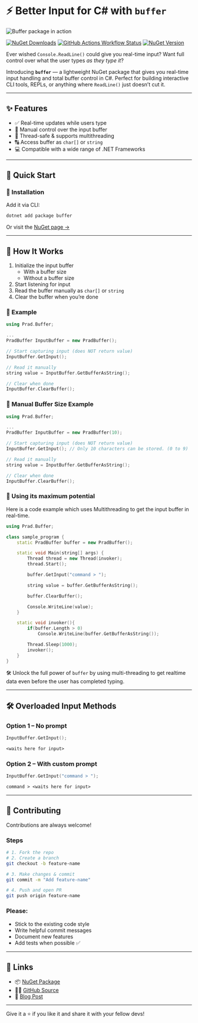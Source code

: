 # ⚡️ Better Input for C# with `buffer`

![Buffer package in action](https://raw.githubusercontent.com/pradosh-arduino/buffer/ac911024b63e8a7f5b245be591859991fe23aec4/buffer.gif)

[![NuGet Downloads](https://img.shields.io/nuget/dt/buffer?style=flat-square&logo=nuget&logoColor=ffffff&logoSize=auto&label=Downloads&labelColor=323ca8&color=545454)](https://www.nuget.org/stats/packages/buffer?groupby=Version)
[![GitHub Actions Workflow Status](https://img.shields.io/github/actions/workflow/status/pradosh-arduino/buffer/dotnet.yml?style=flat-square&logo=github&logoColor=ffffff&logoSize=auto&label=Build)](https://github.com/pradosh-arduino/buffer/actions/workflows/dotnet.yml)
[![NuGet Version](https://img.shields.io/nuget/vpre/buffer?style=flat-square&logo=hackthebox&logoColor=ffffff&logoSize=auto&label=Latest%20Version)](https://www.nuget.org/packages/buffer)



Ever wished `Console.ReadLine()` could give you real-time input? Want full control over what the user types *as they type it*?

Introducing **`buffer`** — a lightweight NuGet package that gives you real-time input handling and total buffer control in C#. Perfect for building interactive CLI tools, REPLs, or anything where `ReadLine()` just doesn’t cut it.

---

## ✨ Features

- ✅ Real-time updates while users type
- 🧠 Manual control over the input buffer
- 🧵 Thread-safe & supports multithreading
- 🔠 Access buffer as `char[]` or `string`
- 💻 Compatible with a wide range of .NET Frameworks

---

## 🚀 Quick Start

### 🧩 Installation

Add it via CLI:

```bash
dotnet add package buffer
```

Or visit the [NuGet page →](https://www.nuget.org/packages/buffer)

---

## 🔧 How It Works

1. Initialize the input buffer
    - With a buffer size
    - Without a buffer size
2. Start listening for input
3. Read the buffer manually as `char[]` or `string`
4. Clear the buffer when you’re done

### 🧪 Example

```cpp
using Prad.Buffer;

...
PradBuffer InputBuffer = new PradBuffer();

// Start capturing input (does NOT return value)
InputBuffer.GetInput();

// Read it manually
string value = InputBuffer.GetBufferAsString();

// Clear when done
InputBuffer.ClearBuffer();
```

### 🧩 Manual Buffer Size Example

```cpp
using Prad.Buffer;

...
PradBuffer InputBuffer = new PradBuffer(10);

// Start capturing input (does NOT return value)
InputBuffer.GetInput(); // Only 10 characters can be stored. (0 to 9)

// Read it manually
string value = InputBuffer.GetBufferAsString();

// Clear when done
InputBuffer.ClearBuffer();
```

### 🚀 Using its maximum potential

Here is a code example which uses Multithreading to get the input buffer in real-time.

```cpp
using Prad.Buffer;

class sample_program {
    static PradBuffer buffer = new PradBuffer();

    static void Main(string[] args) {
        Thread thread = new Thread(invoker);
        thread.Start();

        buffer.GetInput("command > ");

        string value = buffer.GetBufferAsString();

        buffer.ClearBuffer();

        Console.WriteLine(value);
    }

    static void invoker(){
        if(buffer.Length > 0)
            Console.WriteLine(buffer.GetBufferAsString());

        Thread.Sleep(1000);
        invoker();
    }
}
```

🛠️ Unlock the full power of `buffer` by using multi-threading to get realtime data even before the user has completed typing.

---

## 🛠 Overloaded Input Methods

### Option 1 – No prompt
```cpp
InputBuffer.GetInput();
```
```txt
<waits here for input>
```

### Option 2 – With custom prompt
```cpp
InputBuffer.GetInput("command > ");
```
```txt
command > <waits here for input>
```

---

## 🤝 Contributing

Contributions are always welcome!

### Steps
```bash
# 1. Fork the repo
# 2. Create a branch
git checkout -b feature-name

# 3. Make changes & commit
git commit -m "Add feature-name"

# 4. Push and open PR
git push origin feature-name
```

### Please:
- Stick to the existing code style
- Write helpful commit messages
- Document new features
- Add tests when possible ✅

---

## 🔗 Links

- 📦 [NuGet Package](https://www.nuget.org/packages/buffer)
- 🧑‍💻 [GitHub Source](https://github.com/pradosh-arduino/buffer)
- 📝 [Blog Post](https://dev.to/pradcode/better-input-method-for-c-4hnb)

---

Give it a ⭐ if you like it and share it with your fellow devs!
